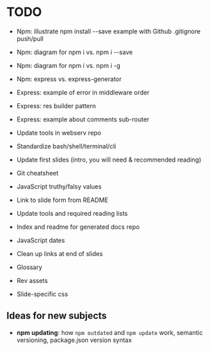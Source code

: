 # TODO

* Npm: illustrate npm install --save example with Github .gitignore push/pull
* Npm: diagram for npm i vs. npm i --save
* Npm: diagram for npm i vs. npm i -g
* Npm: express vs. express-generator
* Express: example of error in middleware order
* Express: res builder pattern
* Express: example about comments sub-router
* Update tools in webserv repo
* Standardize bash/shell/terminal/cli
* Update first slides (intro, you will need & recommended reading)
* Git cheatsheet

* JavaScript truthy/falsy values
* Link to slide form from README
* Update tools and required reading lists
* Index and readme for generated docs repo
* JavaScript dates
* Clean up links at end of slides
* Glossary

* Rev assets
* Slide-specific css

## Ideas for new subjects

* **npm updating**: how `npm outdated` and `npm update` work, semantic versioning, package.json version syntax
